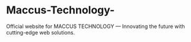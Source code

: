 # Maccus-Technology-
Official website for MACCUS TECHNOLOGY — Innovating the future with cutting-edge web solutions.
